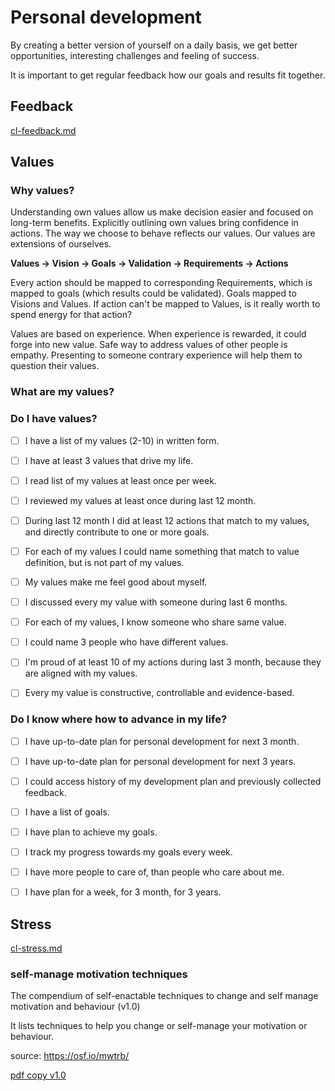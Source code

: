 
# Personal development

By creating a better version of yourself on a daily basis, we get better opportunities, interesting challenges and feeling of success.

It is important to get regular feedback how our goals and results fit together.

## Feedback

[cl-feedback.md](cl-feedback.md) 

## Values

### Why values?

Understanding own values allow us make decision easier and focused on long-term benefits. Explicitly outlining own values bring confidence in actions.
The way we choose to behave reflects our values. Our values are extensions of ourselves.

**Values -> Vision -> Goals -> Validation -> Requirements -> Actions**

Every action should be mapped to corresponding Requirements, which is mapped to goals (which results could be validated).
Goals mapped to Visions and Values. If action can't be mapped to Values, is it really worth to spend energy for that action?

Values are based on experience. When experience is rewarded, it could forge into new value.
Safe way to address values of other people is empathy. Presenting to someone contrary experience will help them to question their values. 

### What are my values?


### Do I have values?

- [ ] I have a list of my values (2-10) in written form.
- [ ] I have at least 3 values that drive my life.
- [ ] I read list of my values at least once per week.
- [ ] I reviewed my values at least once during last 12 month.
- [ ] During last 12 month I did at least 12 actions that match to my values, and directly contribute to one or more goals.
- [ ] For each of my values I could name something that match to value definition, but is not part of my values. 
- [ ] My values make me feel good about myself.
- [ ] I discussed every my value with someone during last 6 months.
- [ ] For each of my values, I know someone who share same value.
- [ ] I could name 3 people who have different values.
- [ ] I'm proud of at least 10 of my actions during last 3 month, because they are aligned with my values.
- [ ] Every my value is constructive, controllable and evidence-based.
 
 
### Do I know where how to advance in my life?
 
 - [ ] I have up-to-date plan for personal development for next 3 month.
 - [ ] I have up-to-date plan for personal development for next 3 years.
 - [ ] I could access history of my development plan and previously collected feedback.
 - [ ] I have a list of goals. 
 - [ ] I have plan to achieve my goals.
 - [ ] I track my progress towards my goals every week.
 - [ ] I have more people to care of, than people who care about me.
 - [ ] I have plan for a week, for 3 month, for 3 years.



 
 
## Stress

[cl-stress.md](cl-stress.md) 
 
### self-manage motivation techniques

The compendium of self-enactable techniques to change and self manage motivation and behaviour (v1.0)

It lists techniques to help you change or self-manage your motivation or behaviour. 

source: https://osf.io/mwtrb/
 
[pdf copy v1.0](self-manage-motivation.pdf) 



 
 
 
 
 
  